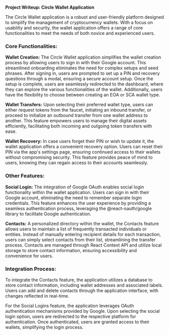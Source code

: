 **Project Writeup: Circle Wallet Application**

The Circle Wallet application is a robust and user-friendly platform designed to simplify the management of cryptocurrency wallets. With a focus on usability and security, the wallet application offers a range of core functionalities to meet the needs of both novice and experienced users.

### Core Functionalities:

**Wallet Creation:**
The Circle Wallet application simplifies the wallet creation process by allowing users to sign in with their Google account. This streamlined onboarding eliminates the need for complex setups and seed phrases. After signing in, users are prompted to set up a PIN and recovery questions through a modal, ensuring a secure account setup. Once the setup is complete, users are seamlessly redirected to the dashboard, where they can explore the various functionalities of the wallet. Additionally, users have the flexibility to choose between creating an EOA or SCA wallet type.

**Wallet Transfers:**
Upon selecting their preferred wallet type, users can either request tokens from the faucet, initiating an inbound transfer, or proceed to initialize an outbound transfer from one wallet address to another. This feature empowers users to manage their digital assets efficiently, facilitating both incoming and outgoing token transfers with ease.

**Wallet Recovery:**
In case users forget their PIN or wish to update it, the wallet application offers a convenient recovery option. Users can reset their PIN via the app's settings page, ensuring continued access to their wallets without compromising security. This feature provides peace of mind to users, knowing they can regain access to their accounts seamlessly.

### Other Features:

**Social Login:**
The integration of Google OAuth enables social login functionality within the wallet application. Users can sign in with their Google account, eliminating the need to remember separate login credentials. This feature enhances the user experience by providing a seamless authentication process, leveraging the @react-oauth/google library to facilitate Google authentication.

**Contacts:**
A personalized directory within the wallet, the Contacts feature allows users to maintain a list of frequently transacted individuals or entities. Instead of manually entering recipient details for each transaction, users can simply select contacts from their list, streamlining the transfer process. Contacts are managed through React Context API and utilize local storage to store contact information, ensuring accessibility and convenience for users.

### Integration Process:

To integrate the Contacts feature, the application utilizes a database to store contact information, including wallet addresses and associated labels. Users can add and delete contacts through the application interface, with changes reflected in real-time.

For the Social Logins feature, the application leverages OAuth authentication mechanisms provided by Google. Upon selecting the social login option, users are redirected to the respective platform for authentication. Once authenticated, users are granted access to their wallets, simplifying the login process.
